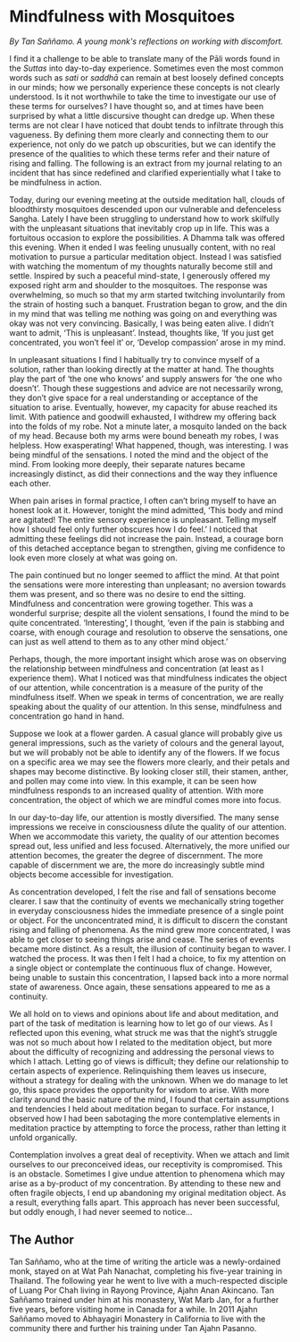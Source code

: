 Mindfulness with Mosquitoes
===========================

*By Tan Saññamo. A young monk's reflections on working with discomfort.*

I find it a challenge to be able to translate many of the Pāli words
found in the *Suttas* into day-to-day experience. Sometimes even the
most common words such as *sati* or *saddhā* can remain at best loosely
defined concepts in our minds; how we personally experience these
concepts is not clearly understood. Is it not worthwhile to take the
time to investigate our use of these terms for ourselves? I have thought
so, and at times have been surprised by what a little discursive thought
can dredge up. When these terms are not clear I have noticed that doubt
tends to infiltrate through this vagueness. By defining them more
clearly and connecting them to our experience, not only do we patch up
obscurities, but we can identify the presence of the qualities to which
these terms refer and their nature of rising and falling. The following
is an extract from my journal relating to an incident that has since
redefined and clarified experientially what I take to be mindfulness in
action.

Today, during our evening meeting at the outside meditation hall, clouds
of bloodthirsty mosquitoes descended upon our vulnerable and defenceless
Sangha. Lately I have been struggling to understand how to work
skilfully with the unpleasant situations that inevitably crop up in
life. This was a fortuitous occasion to explore the possibilities. A
Dhamma talk was offered this evening. When it ended I was feeling
unusually content, with no real motivation to pursue a particular
meditation object. Instead I was satisfied with watching the momentum of
my thoughts naturally become still and settle. Inspired by such a
peaceful mind-state, I generously offered my exposed right arm and
shoulder to the mosquitoes. The response was overwhelming, so much so
that my arm started twitching involuntarily from the strain of hosting
such a banquet. Frustration began to grow, and the din in my mind that
was telling me nothing was going on and everything was okay was not very
convincing. Basically, I was being eaten alive. I didn’t want to admit,
‘This is unpleasant’. Instead, thoughts like, ‘If you just get
concentrated, you won’t feel it’ or, ‘Develop compassion’ arose in my
mind.

In unpleasant situations I find I habitually try to convince myself of a
solution, rather than looking directly at the matter at hand. The
thoughts play the part of ‘the one who knows’ and supply answers for
‘the one who doesn’t’. Though these suggestions and advice are not
necessarily wrong, they don’t give space for a real understanding or
acceptance of the situation to arise. Eventually, however, my capacity
for abuse reached its limit. With patience and goodwill exhausted, I
withdrew my offering back into the folds of my robe. Not a minute later,
a mosquito landed on the back of my head. Because both my arms were
bound beneath my robes, I was helpless. How exasperating! What happened,
though, was interesting. I was being mindful of the sensations. I noted
the mind and the object of the mind. From looking more deeply, their
separate natures became increasingly distinct, as did their connections
and the way they influence each other.

When pain arises in formal practice, I often can’t bring myself to have
an honest look at it. However, tonight the mind admitted, ‘This body and
mind are agitated! The entire sensory experience is unpleasant. Telling
myself how I should feel only further obscures how I do feel.’ I noticed
that admitting these feelings did not increase the pain. Instead, a
courage born of this detached acceptance began to strengthen, giving me
confidence to look even more closely at what was going on.

The pain continued but no longer seemed to afflict the mind. At that
point the sensations were more interesting than unpleasant; no aversion
towards them was present, and so there was no desire to end the sitting.
Mindfulness and concentration were growing together. This was a
wonderful surprise; despite all the violent sensations, I found the mind
to be quite concentrated. ‘Interesting’, I thought, ‘even if the pain is
stabbing and coarse, with enough courage and resolution to observe the
sensations, one can just as well attend to them as to any other mind
object.’

Perhaps, though, the more important insight which arose was on observing
the relationship between mindfulness and concentration (at least as I
experience them). What I noticed was that mindfulness indicates the
object of our attention, while concentration is a measure of the purity
of the mindfulness itself. When we speak in terms of concentration, we
are really speaking about the quality of our attention. In this sense,
mindfulness and concentration go hand in hand.

Suppose we look at a flower garden. A casual glance will probably give
us general impressions, such as the variety of colours and the general
layout, but we will probably not be able to identify any of the flowers.
If we focus on a specific area we may see the flowers more clearly, and
their petals and shapes may become distinctive. By looking closer still,
their stamen, anther, and pollen may come into view. In this example, it
can be seen how mindfulness responds to an increased quality of
attention. With more concentration, the object of which we are mindful
comes more into focus.

In our day-to-day life, our attention is mostly diversified. The many
sense impressions we receive in consciousness dilute the quality of our
attention. When we accommodate this variety, the quality of our
attention becomes spread out, less unified and less focused.
Alternatively, the more unified our attention becomes, the greater the
degree of discernment. The more capable of discernment we are, the more
do increasingly subtle mind objects become accessible for investigation.

As concentration developed, I felt the rise and fall of sensations
become clearer. I saw that the continuity of events we mechanically
string together in everyday consciousness hides the immediate presence
of a single point or object. For the unconcentrated mind, it is
difficult to discern the constant rising and falling of phenomena. As
the mind grew more concentrated, I was able to get closer to seeing
things arise and cease. The series of events became more distinct. As a
result, the illusion of continuity began to waver. I watched the
process. It was then I felt I had a choice, to fix my attention on a
single object or contemplate the continuous flux of change. However,
being unable to sustain this concentration, I lapsed back into a more
normal state of awareness. Once again, these sensations appeared to me
as a continuity.

We all hold on to views and opinions about life and about meditation,
and part of the task of meditation is learning how to let go of our
views. As I reflected upon this evening, what struck me was that the
night’s struggle was not so much about how I related to the meditation
object, but more about the difficulty of recognizing and addressing the
personal views to which I attach. Letting go of views is difficult; they
define our relationship to certain aspects of experience. Relinquishing
them leaves us insecure, without a strategy for dealing with the
unknown. When we do manage to let go, this space provides the
opportunity for wisdom to arise. With more clarity around the basic
nature of the mind, I found that certain assumptions and tendencies I
held about meditation began to surface. For instance, I observed how I
had been sabotaging the more contemplative elements in meditation
practice by attempting to force the process, rather than letting it
unfold organically.

Contemplation involves a great deal of receptivity. When we attach and
limit ourselves to our preconceived ideas, our receptivity is
compromised. This is an obstacle. Sometimes I give undue attention to
phenomena which may arise as a by-product of my concentration. By
attending to these new and often fragile objects, I end up abandoning my
original meditation object. As a result, everything falls apart. This
approach has never been successful, but oddly enough, I had never seemed
to notice…

The Author
----------

Tan Saññamo, who at the time of writing the article was a newly-ordained
monk, stayed on at Wat Pah Nanachat, completing his five-year training
in Thailand. The following year he went to live with a much-respected
disciple of Luang Por Chah living in Rayong Province, Ajahn Anan
Akincano. Tan Saññamo trained under him at his monastery, Wat Marb Jan,
for a further five years, before visiting home in Canada for a while. In
2011 Ajahn Saññamo moved to Abhayagiri Monastery in California to live
with the community there and further his training under Tan Ajahn
Pasanno.
